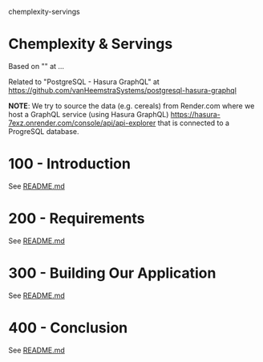 chemplexity-servings
# Chemplexity &amp; Servings

Based on "" at ...

Related to "PostgreSQL - Hasura GraphQL" at https://github.com/vanHeemstraSystems/postgresql-hasura-graphql

**NOTE**: We try to source the data (e.g. cereals) from Render.com where we host a GraphQL service (using Hasura GraphQL) https://hasura-7exz.onrender.com/console/api/api-explorer that is connected to a ProgreSQL database.

# 100 - Introduction

See [README.md](./100/README.md)

# 200 - Requirements

See [README.md](./200/README.md)

# 300 - Building Our Application

See [README.md](./300/README.md)

# 400 - Conclusion

See [README.md](./400/README.md)
